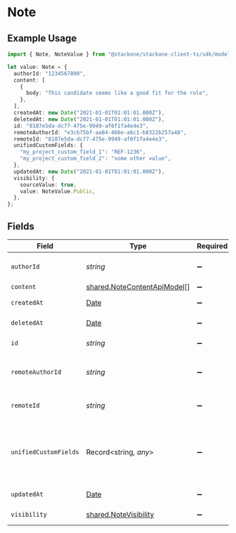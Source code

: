 # Note

## Example Usage

```typescript
import { Note, NoteValue } from "@stackone/stackone-client-ts/sdk/models/shared";

let value: Note = {
  authorId: "1234567890",
  content: [
    {
      body: "This candidate seems like a good fit for the role",
    },
  ],
  createdAt: new Date("2021-01-01T01:01:01.000Z"),
  deletedAt: new Date("2021-01-01T01:01:01.000Z"),
  id: "8187e5da-dc77-475e-9949-af0f1fa4e4e3",
  remoteAuthorId: "e3cb75bf-aa84-466e-a6c1-b8322b257a48",
  remoteId: "8187e5da-dc77-475e-9949-af0f1fa4e4e3",
  unifiedCustomFields: {
    "my_project_custom_field_1": "REF-1236",
    "my_project_custom_field_2": "some other value",
  },
  updatedAt: new Date("2021-01-01T01:01:01.000Z"),
  visibility: {
    sourceValue: true,
    value: NoteValue.Public,
  },
};
```

## Fields

| Field                                                                                         | Type                                                                                          | Required                                                                                      | Description                                                                                   | Example                                                                                       |
| --------------------------------------------------------------------------------------------- | --------------------------------------------------------------------------------------------- | --------------------------------------------------------------------------------------------- | --------------------------------------------------------------------------------------------- | --------------------------------------------------------------------------------------------- |
| `authorId`                                                                                    | *string*                                                                                      | :heavy_minus_sign:                                                                            | Unique identifier of the author                                                               | 1234567890                                                                                    |
| `content`                                                                                     | [shared.NoteContentApiModel](../../../sdk/models/shared/notecontentapimodel.md)[]             | :heavy_minus_sign:                                                                            | N/A                                                                                           |                                                                                               |
| `createdAt`                                                                                   | [Date](https://developer.mozilla.org/en-US/docs/Web/JavaScript/Reference/Global_Objects/Date) | :heavy_minus_sign:                                                                            | Date of creation                                                                              | 2021-01-01T01:01:01.000Z                                                                      |
| `deletedAt`                                                                                   | [Date](https://developer.mozilla.org/en-US/docs/Web/JavaScript/Reference/Global_Objects/Date) | :heavy_minus_sign:                                                                            | Date of Deletion                                                                              | 2021-01-01T01:01:01.000Z                                                                      |
| `id`                                                                                          | *string*                                                                                      | :heavy_minus_sign:                                                                            | Unique identifier                                                                             | 8187e5da-dc77-475e-9949-af0f1fa4e4e3                                                          |
| `remoteAuthorId`                                                                              | *string*                                                                                      | :heavy_minus_sign:                                                                            | Provider's unique identifier of the author                                                    | e3cb75bf-aa84-466e-a6c1-b8322b257a48                                                          |
| `remoteId`                                                                                    | *string*                                                                                      | :heavy_minus_sign:                                                                            | Provider's unique identifier                                                                  | 8187e5da-dc77-475e-9949-af0f1fa4e4e3                                                          |
| `unifiedCustomFields`                                                                         | Record<string, *any*>                                                                         | :heavy_minus_sign:                                                                            | Custom Unified Fields configured in your StackOne project                                     | {<br/>"my_project_custom_field_1": "REF-1236",<br/>"my_project_custom_field_2": "some other value"<br/>} |
| `updatedAt`                                                                                   | [Date](https://developer.mozilla.org/en-US/docs/Web/JavaScript/Reference/Global_Objects/Date) | :heavy_minus_sign:                                                                            | Date of last update                                                                           | 2021-01-01T01:01:01.000Z                                                                      |
| `visibility`                                                                                  | [shared.NoteVisibility](../../../sdk/models/shared/notevisibility.md)                         | :heavy_minus_sign:                                                                            | Visibility of the note                                                                        | public                                                                                        |